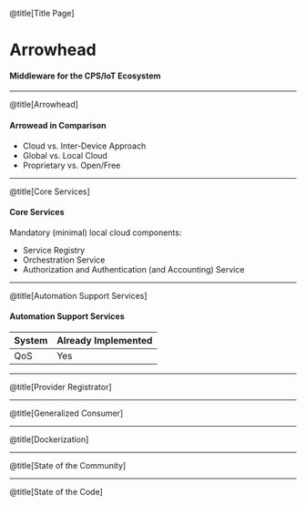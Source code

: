 @title[Title Page]

# Arrowhead
#### Middleware for the CPS/IoT Ecosystem

---

@title[Arrowhead]

#### Arrowead in Comparison

<ul>
  <li class="fragment">Cloud vs. Inter-Device Approach</li>
  <li class="fragment">Global vs. Local Cloud</li>
  <li class="fragment">Proprietary vs. Open/Free</li>
</ul>

---

@title[Core Services]

#### Core Services

Mandatory (minimal) local cloud components:

<ul>
  <li class="fragment">Service Registry</li>
  <li class="fragment">Orchestration Service</li>
  <li class="fragment">Authorization and Authentication (and Accounting) Service</li>
</ul>

---

@title[Automation Support Services]

#### Automation Support Services

| System |Already Implemented|
|--------|-------------------|
| QoS    | Yes               |


---

@title[Provider Registrator]

---

@title[Generalized Consumer]

---

@title[Dockerization]

---

@title[State of the Community]

---

@title[State of the Code]
